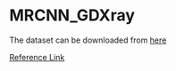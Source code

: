 # MRCNN_GDXray
The dataset can be downloaded from [here](https://domingomery.ing.puc.cl/material/gdxray/) 

[Reference Link](http://vriffo1.sitios.ing.uc.cl/papers/journals/GDXray2015.pdf)
